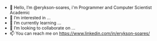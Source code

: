 - 👋 Hello, I’m @erykson-soares, i'm Programmer and Computer Scientist Academic
- 👀 I’m interested in ...
- 🌱 I’m currently learning ...
- 💞️ I’m looking to collaborate on ...
- 📫 You can reach me on https://www.linkedin.com/in/erykson-soares/

<!---
erykson-soares/erykson-soares is a ✨ special ✨ repository because its `README.md` (this file) appears on your GitHub profile.
You can click the Preview link to take a look at your changes.
--->
